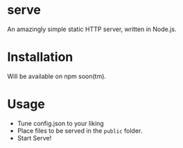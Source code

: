 # serve
An amazingly simple static HTTP server, written in Node.js.

# Installation
Will be available on npm soon(tm).

# Usage
* Tune config.json to your liking
* Place files to be served in the `public` folder.
* Start Serve!
